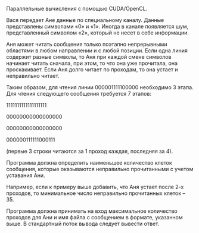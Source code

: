 Параллельные вычисления с помощью CUDA/OpenCL.

Вася передает Ане данные по специальному каналу. Данные представлены символами «0» и «1». Иногда в канале появляется шум, представленный символом «2», который не несет в себе информации.

Аня может читать сообщения только поэтапно непрерывными областями в любом направлении и с любой позиции. Если одна линия содержит разные символы, то Аня при каждой смене символов начинает читать сначала, при этом, то что она уже прочитала, она проскакивает. Если Аня долго читает по проходам, то она устает и неправильно читает.

Таким образом, для чтения линии 000001111100000 необходимо 3 этапа. Для чтения следующего сообщения требуется 7 этапов:

1111111111111111111

00000000000000000

00000000000000000

000000111111000111

(первые 3 строки читаются за 1 проход каждая, последняя за 4).

Программа должна определить наименьшее количество клеток сообщения, которые оказываются неправильно прочитанными с учетом уставания Ани.

Например, если к примеру выше добавить, что Аня устает после 2-х проходов, то минимальное число неправильно прочитанных клеток – 35.

Программа должна принимать на вход максимальное количество проходов для Ани и имя файла с сообщением в формате, указанном выше. В стандартный поток вывода следует вывести ответ. 
